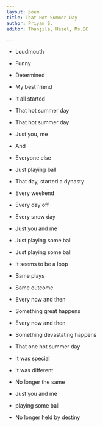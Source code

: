 ```yaml
---
layout: poem
title: That Hot Summer Day
author: Priyam S.
editor: Thanjila, Hazel, Ms.BC

---
```

* Loudmouth
* Funny
* Determined
* My best friend
* It all started
* That hot summer day

* That hot summer day
* Just you, me
* And
* Everyone else
* Just playing ball

* That day, started a dynasty

* Every weekend
* Every day off
* Every snow day
* Just you and me
* Just playing some ball

* Just playing some ball
* It seems to be a loop
* Same plays
* Same outcome

* Every now and then
* Something great happens

* Every now and then
* Something devastating happens

* That one hot summer day
* It was special
* It was different
* No longer the same

* Just you and me
* playing some ball
* No longer held by destiny